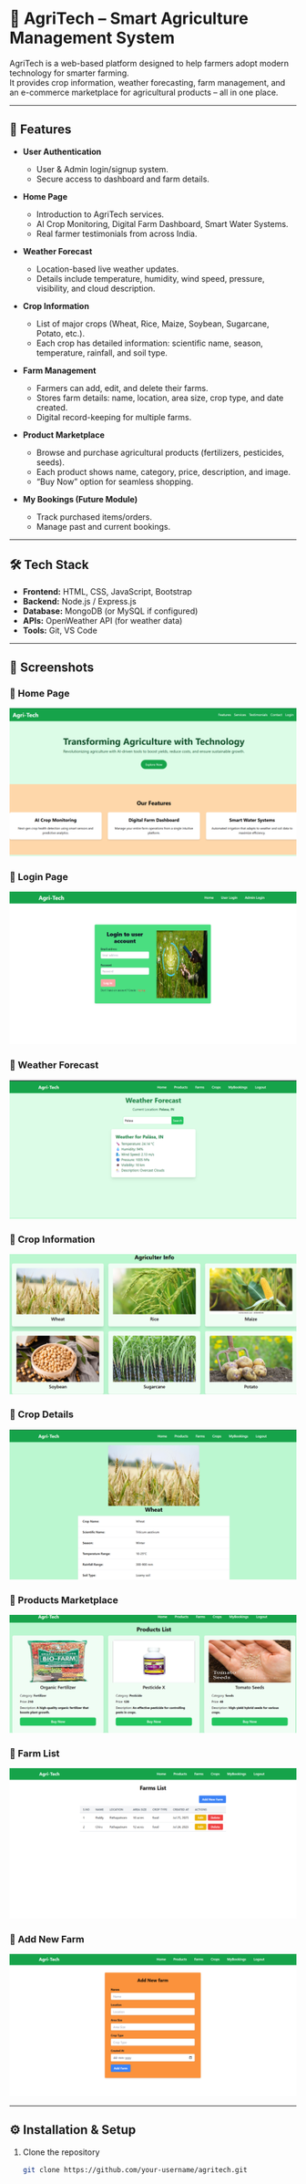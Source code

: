 # 🌱 AgriTech – Smart Agriculture Management System

AgriTech is a web-based platform designed to help farmers adopt modern technology for smarter farming.  
It provides crop information, weather forecasting, farm management, and an e-commerce marketplace for agricultural products – all in one place.

---

## 🚀 Features

- **User Authentication**  
  - User & Admin login/signup system.  
  - Secure access to dashboard and farm details.

- **Home Page**  
  - Introduction to AgriTech services.  
  - AI Crop Monitoring, Digital Farm Dashboard, Smart Water Systems.  
  - Real farmer testimonials from across India.

- **Weather Forecast**  
  - Location-based live weather updates.  
  - Details include temperature, humidity, wind speed, pressure, visibility, and cloud description.

- **Crop Information**  
  - List of major crops (Wheat, Rice, Maize, Soybean, Sugarcane, Potato, etc.).  
  - Each crop has detailed information: scientific name, season, temperature, rainfall, and soil type.

- **Farm Management**  
  - Farmers can add, edit, and delete their farms.  
  - Stores farm details: name, location, area size, crop type, and date created.  
  - Digital record-keeping for multiple farms.

- **Product Marketplace**  
  - Browse and purchase agricultural products (fertilizers, pesticides, seeds).  
  - Each product shows name, category, price, description, and image.  
  - “Buy Now” option for seamless shopping.

- **My Bookings (Future Module)**  
  - Track purchased items/orders.  
  - Manage past and current bookings.

---

## 🛠️ Tech Stack

- **Frontend:** HTML, CSS, JavaScript, Bootstrap  
- **Backend:** Node.js / Express.js  
- **Database:** MongoDB (or MySQL if configured)  
- **APIs:** OpenWeather API (for weather data)  
- **Tools:** Git, VS Code

---

## 📸 Screenshots

### 🔹 Home Page
![Home](./Screenshots/1.png)

### 🔹 Login Page
![Login](./Screenshots/3.png)

### 🔹 Weather Forecast
![Weather](./Screenshots/5.png)

### 🔹 Crop Information
![Crops](./Screenshots/6.png)

### 🔹 Crop Details
![Crop Details](./Screenshots/7.png)

### 🔹 Products Marketplace
![Products](./Screenshots/8.png)

### 🔹 Farm List
![Farms](./Screenshots/9.png)

### 🔹 Add New Farm
![Add Farm](./Screenshots/10.png)

---

## ⚙️ Installation & Setup

1. Clone the repository  
   ```bash
   git clone https://github.com/your-username/agritech.git
